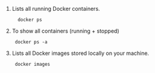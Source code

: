 1. Lists all running Docker containers.

         docker ps
2. To show all containers (running + stopped)
   
        docker ps -a
3. Lists all Docker images stored locally on your machine.

        docker images

 
